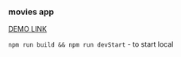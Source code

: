 ### movies app

[DEMO LINK](https://react-nodejs-movies.herokuapp.com/)

`npm run build && npm run devStart` - to start local
